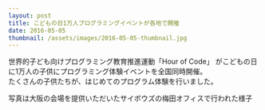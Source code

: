```yaml
---
layout: post
title: こどもの日1万人プログラミングイベントが各地で開催
date: 2016-05-05
thumbnail: /assets/images/2016-05-05-thumbnail.jpg
---
```

世界的子ども向けプログラミング教育推進運動「Hour of Code」 がこどもの日に1万人の子供にプログラミング体験イベントを全国同時開催。  
たくさんの子供たちが、はじめてのプログラム体験を行いました。  

写真は大阪の会場を提供いただいたサイボウズの梅田オフィスで行われた様子  
